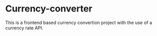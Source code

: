 # Currency-converter
This is a frontend based currency convertion project with the use of a currency rate API.
